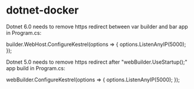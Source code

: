 # dotnet-docker


Dotnet 6.0 needs to remove https redirect between var builder and bar app in Program.cs:

builder.WebHost.ConfigureKestrel(options =>
{
    options.ListenAnyIP(5000);
});


Dotnet 5.0 needs to remove https redirect after "webBuilder.UseStartup<Startup>();" app build in Program.cs:

webBuilder.ConfigureKestrel(options =>
{
    options.ListenAnyIP(5000);
});